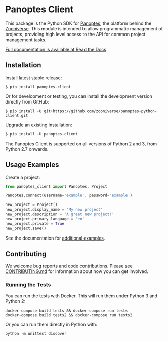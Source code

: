 # Panoptes Client

This package is the Python SDK for
[Panoptes](https://github.com/zooniverse/Panoptes), the platform behind the
[Zooniverse](https://www.zooniverse.org/). This module is intended to allow
programmatic management of projects, providing high level access to the API for
common project management tasks.

[Full documentation is available at Read the
Docs](http://panoptes-python-client.readthedocs.io/).

## Installation

Install latest stable release:

```
$ pip install panoptes-client
```

Or for development or testing, you can install the development version directly
from GitHub:

```
$ pip install -U git+https://github.com/zooniverse/panoptes-python-client.git
```

Upgrade an existing installation:

```
$ pip install -U panoptes-client
```

The Panoptes Client is supported on all versions of Python 2 and 3, from Python
2.7 onwards.

## Usage Examples

Create a project:

```python
from panoptes_client import Panoptes, Project

Panoptes.connect(username='example', password='example')

new_project = Project()
new_project.display_name = 'My new project'
new_project.description = 'A great new project!'
new_project.primary_language = 'en'
new_project.private = True
new_project.save()
```

See the documentation for [additional
examples](http://panoptes-python-client.readthedocs.io/en/latest/user_guide.html#usage-examples).

## Contributing

We welcome bug reports and code contributions. Please see
[CONTRIBUTING.md](https://github.com/zooniverse/panoptes-python-client/blob/master/CONTRIBUTING.md)
for information about how you can get involved.

### Running the Tests

You can run the tests with Docker. This will run them under Python 3 and Python
2:

```
docker-compose build tests && docker-compose run tests
docker-compose build tests2 && docker-compose run tests2
```

Or you can run them directly in Python with:

```python
python -m unittest discover
```
